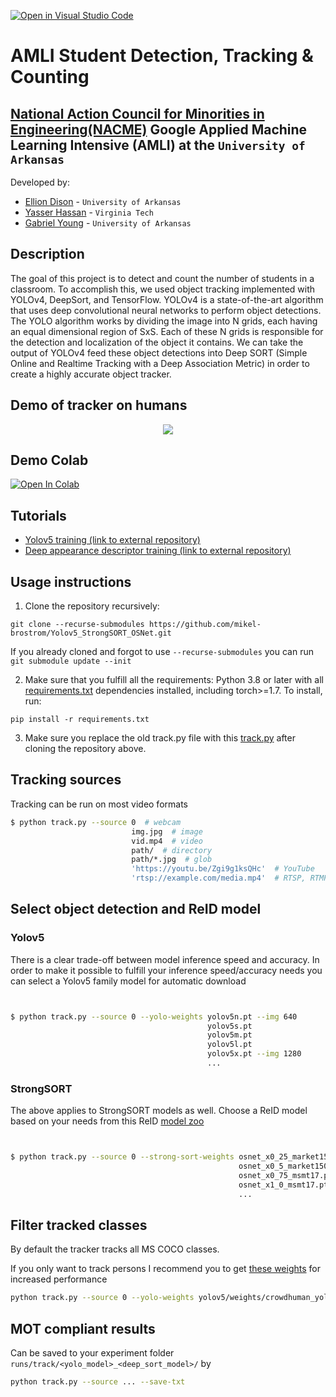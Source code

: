 [![Open in Visual Studio Code](https://classroom.github.com/assets/open-in-vscode-c66648af7eb3fe8bc4f294546bfd86ef473780cde1dea487d3c4ff354943c9ae.svg)](https://classroom.github.com/online_ide?assignment_repo_id=8127848&assignment_repo_type=AssignmentRepo)
<!--
Name of your teams' final project
-->
# AMLI Student Detection, Tracking & Counting
## [National Action Council for Minorities in Engineering(NACME)](https://www.nacme.org) Google Applied Machine Learning Intensive (AMLI) at the `University of Arkansas`

<!--
List all of the members who developed the project and
link to each members respective GitHub profile
-->
Developed by: 
- [Ellion Dison](https://github.com/ecdison) - `University of Arkansas`
- [Yasser Hassan](https://github.com/Yasserjr11) - `Virginia Tech` 
- [Gabriel Young](https://github.com/gabrielyoung02) - `University of Arkansas` 

## Description
<!--
Give a short description on what your project accomplishes and what tools is uses. In addition, you can drop screenshots directly into your README file to add them to your README. Take these from your presentations.
-->
The goal of this project is to detect and count the number of students in a classroom. To accomplish this, we used object tracking implemented with YOLOv4, DeepSort, and TensorFlow. YOLOv4 is a state-of-the-art algorithm that uses deep convolutional neural networks to perform object detections. The YOLO algorithm works by dividing the image into N grids, each having an equal dimensional region of SxS. Each of these N grids is responsible for the detection and localization of the object it contains. We can take the output of YOLOv4 feed these object detections into Deep SORT (Simple Online and Realtime Tracking with a Deep Association Metric) in order to create a highly accurate object tracker.
## Demo of tracker on humans
<p align="center"><img src="palace-test.gif"\></p>

## Demo Colab
<a href="https://colab.research.google.com/github/Applied-Machine-Learning-2022/final-project-yeg-ua/blob/main/Yolov5_DeepSort_Pytorch.ipynb#scrollTo=4yEraJfKhBku"><img src="https://colab.research.google.com/assets/colab-badge.svg" alt="Open In Colab"></a>

## Tutorials

* [Yolov5 training (link to external repository)](https://github.com/ultralytics/yolov5/wiki/Train-Custom-Data)&nbsp;
* [Deep appearance descriptor training (link to external repository)](https://kaiyangzhou.github.io/deep-person-reid/user_guide.html)&nbsp;

## Usage instructions
<!--
Give details on how to install fork and install your project. You can get all of the python dependencies for your project by typing `pip3 freeze requirements.txt` on the system that runs your project. Add the generated `requirements.txt` to this repo.
-->
1. Clone the repository recursively:

`git clone --recurse-submodules https://github.com/mikel-brostrom/Yolov5_StrongSORT_OSNet.git`

If you already cloned and forgot to use `--recurse-submodules` you can run `git submodule update --init`

2. Make sure that you fulfill all the requirements: Python 3.8 or later with all [requirements.txt](https://github.com/Applied-Machine-Learning-2022/final-project-yeg-ua/blob/main/requirements.txt) dependencies installed, including torch>=1.7. To install, run:

`pip install -r requirements.txt`

3. Make sure you replace the old track.py file with this [track.py](https://github.com/Applied-Machine-Learning-2022/final-project-yeg-ua/blob/main/track.py) after cloning the repository above.

## Tracking sources

Tracking can be run on most video formats

```bash
$ python track.py --source 0  # webcam
                           img.jpg  # image
                           vid.mp4  # video
                           path/  # directory
                           path/*.jpg  # glob
                           'https://youtu.be/Zgi9g1ksQHc'  # YouTube
                           'rtsp://example.com/media.mp4'  # RTSP, RTMP, HTTP stream
```


## Select object detection and ReID model

### Yolov5

There is a clear trade-off between model inference speed and accuracy. In order to make it possible to fulfill your inference speed/accuracy needs
you can select a Yolov5 family model for automatic download

```bash


$ python track.py --source 0 --yolo-weights yolov5n.pt --img 640
                                            yolov5s.pt
                                            yolov5m.pt
                                            yolov5l.pt 
                                            yolov5x.pt --img 1280
                                            ...
```

### StrongSORT

The above applies to StrongSORT models as well. Choose a ReID model based on your needs from this ReID [model zoo](https://kaiyangzhou.github.io/deep-person-reid/MODEL_ZOO)

```bash


$ python track.py --source 0 --strong-sort-weights osnet_x0_25_market1501.pt
                                                   osnet_x0_5_market1501.pt
                                                   osnet_x0_75_msmt17.pt
                                                   osnet_x1_0_msmt17.pt
                                                   ...
```

## Filter tracked classes

By default the tracker tracks all MS COCO classes.

If you only want to track persons I recommend you to get [these weights](https://drive.google.com/file/d/1gglIwqxaH2iTvy6lZlXuAcMpd_U0GCUb/view?usp=sharing) for increased performance

```bash
python track.py --source 0 --yolo-weights yolov5/weights/crowdhuman_yolov5m.pt --classes 0  # tracks persons, only!
```
## MOT compliant results

Can be saved to your experiment folder `runs/track/<yolo_model>_<deep_sort_model>/` by 

```bash
python track.py --source ... --save-txt
```


